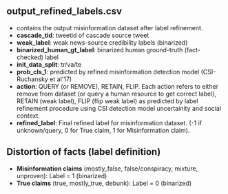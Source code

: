 ## output_refined_labels.csv
- contains the output misinformation dataset after label refinement.
- **cascade_tid**: tweetid of cascade source tweet
- **weak_label**: weak news-source credibility labels (binarized)
- **binarized_human_gt_label**: binarized human ground-truth (fact-checked) label
- **init_data_split**: tr/va/te
- **prob_cls_1**: predicted by refined misinformation detection model (CSI-Ruchansky et al'17)
- **action**: QUERY (or REMOVE), RETAIN, FLIP. Each action refers to either remove from dataset (or query a human resource to get correct label), 
RETAIN (weak label), FLIP (flip weak label) as predicted by label refinement procedure using CSI detection model uncertainity and social context.
- **refined_label**: Final refined label for misinformation dataset. (-1 if unknown/query, 0 for True claim, 1 for Misinformation claim).

## Distortion of facts (label definition)
- **Misinformation claims** (mostly_false, false/conspiracy, mixture, unproven): Label = 1 (binarized)
- **True claims** (true, mostly_true, debunk): Label = 0 (binarized)
